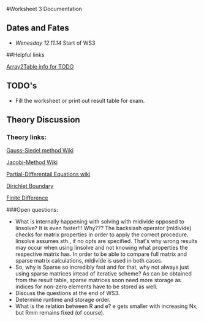 #Worksheet 3 Documentation

## Dates and Fates
*	*Wenesday 12.11.14* Start of WS3

##Helpful links

[Array2Table info for TODO](http://www.mathworks.de/help/matlab/ref/array2table.html)

## TODO's


*	Fill the worksheet or print out result table for exam.

## Theory Discussion
### Theory links:
[Gauss-Siedel method Wiki](http://en.wikipedia.org/wiki/Gauss-Seidel_method)

[Jacobi-Method Wiki](http://en.wikipedia.org/wiki/Jacobi_method)  

[Partial-Differentail Equations wiki](http://en.wikipedia.org/wiki/Partial_differential_equation)  

[Dirichlet Boundary](http://en.wikipedia.org/wiki/Dirichlet_boundary_condition#PDE)  

[Finite Difference](http://en.wikipedia.org/wiki/Finite_difference)  

###Open questions:
 
*	What is internally happening with solving with mldivide opposed to linsolve? It is even faster!!! Why???
        The backslash operator (mldivide) checks for matrix properties in order to apply the correct procedure. linsolve assumes sth., if no opts are specified. That's why wrong results may occur when using linsolve and not knowing what properties the respective matrix has. In order to be able to compare full matrix and sparse matrix calculations, mldivide is used in both cases.
*	So, why is Sparse so incredibly fast and for that, why not always just using sparse matrices intead of iterative scheme?
	As can be obtained from the result table, sparse matrices soon need more storage as indices for non-zero elements have to be stored as well.
*	Discuss the questions at the end of WS3.
*	Determine runtime and storage order.
*	What is the relation between R and e? e gets smaller with increasing Nx, but Rmin remains fixed (of course).
